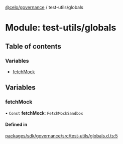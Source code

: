 [@celo/governance](../README.md) / test-utils/globals

# Module: test-utils/globals

## Table of contents

### Variables

- [fetchMock](test_utils_globals.md#fetchmock)

## Variables

### fetchMock

• `Const` **fetchMock**: `FetchMockSandbox`

#### Defined in

[packages/sdk/governance/src/test-utils/globals.d.ts:5](https://github.com/celo-org/developer-tooling/blob/master/packages/sdk/governance/src/test-utils/globals.d.ts#L5)
